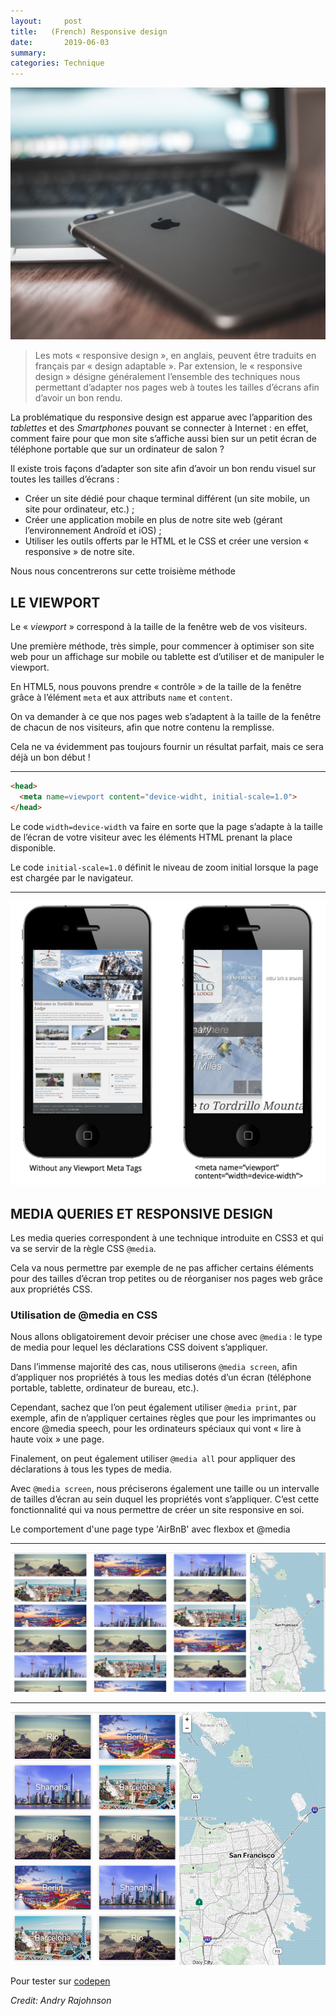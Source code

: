 ```yaml
---
layout:     post
title:   (French) Responsive design
date:       2019-06-03
summary:
categories: Technique
---
```



![apple](/images/responsive.jpeg)
>Les mots « responsive design », en anglais, peuvent être traduits en français par « design adaptable ».
Par extension, le « responsive design » désigne généralement l’ensemble des techniques nous permettant d’adapter nos pages web à toutes les tailles d’écrans afin d’avoir un bon rendu.

La problématique du responsive design est apparue avec l’apparition des *tablettes* et des *Smartphones* pouvant se connecter à Internet : en effet, comment faire pour que mon site s’affiche aussi bien sur un petit écran de téléphone portable que sur un ordinateur de salon ?

Il existe trois façons d’adapter son site afin d’avoir un bon rendu visuel sur toutes les tailles d’écrans :

- Créer un site dédié pour chaque terminal différent (un site mobile, un site pour ordinateur, etc.) ;
- Créer une application mobile en plus de notre site web (gérant l’environnement Androïd et iOS) ;
- Utiliser les outils offerts par le HTML et le CSS et créer une version « responsive » de notre site.

 Nous nous concentrerons sur cette troisième méthode



## LE VIEWPORT

Le « *viewport* » correspond à la taille de la fenêtre web de vos visiteurs.

Une première méthode, très simple, pour commencer à optimiser son site web pour un affichage sur mobile ou tablette est d’utiliser et de manipuler le viewport.

En HTML5, nous pouvons prendre « contrôle » de la taille de la fenêtre grâce à l’élément `meta` et aux attributs `name` et `content`.

On va demander à ce que nos pages web s’adaptent à la taille de la fenêtre de chacun de nos visiteurs, afin que notre contenu la remplisse.

Cela ne va évidemment pas toujours fournir un résultat parfait, mais ce sera déjà un bon début !

---

```html
<head>
  <meta name=viewport content="device-widht, initial-scale=1.0">
</head>

```


Le code `width=device-width` va faire en sorte que la page s’adapte à la taille de l’écran de votre visiteur avec les éléments HTML prenant la place disponible.

Le code `initial-scale=1.0` définit le niveau de zoom initial lorsque la page est chargée par le navigateur.

---

![phone](/images/viewport.png)


## MEDIA QUERIES ET RESPONSIVE DESIGN


Les media queries correspondent à une technique introduite en CSS3 et qui va se servir de la règle CSS `@media`.

Cela va nous permettre par exemple de ne pas afficher certains éléments pour des tailles d’écran trop petites ou de réorganiser nos pages web grâce aux propriétés CSS.

### Utilisation de @media en CSS

Nous allons obligatoirement devoir préciser une chose avec `@media` : le type de media pour lequel les déclarations CSS doivent s’appliquer.

Dans l’immense majorité des cas, nous utiliserons `@media screen`, afin d’appliquer nos propriétés à tous les medias dotés d’un écran (téléphone portable, tablette, ordinateur de bureau, etc.).

Cependant, sachez que l’on peut également utiliser `@media print`, par exemple, afin de n’appliquer certaines règles que pour les imprimantes ou encore @media speech, pour les ordinateurs spéciaux qui vont « lire à haute voix » une page.

Finalement, on peut également utiliser `@media all` pour appliquer des déclarations à tous les types de media.

Avec `@media screen`, nous préciserons également une taille ou un intervalle de tailles d’écran au sein duquel les propriétés vont s’appliquer. C’est cette fonctionnalité qui va nous permettre de créer un site responsive en soi.

Le comportement d'une page type 'AirBnB' avec flexbox et @media

---
![airbnb](/images/airrespon2.png)

---

![airbnb](/images/airresp.png)


Pour tester sur [codepen](https://codepen.io/andryjohn/pen/xNZYYN)

<footer><cite title="Workshop">Credit: Andry Rajohnson</cite></footer>
